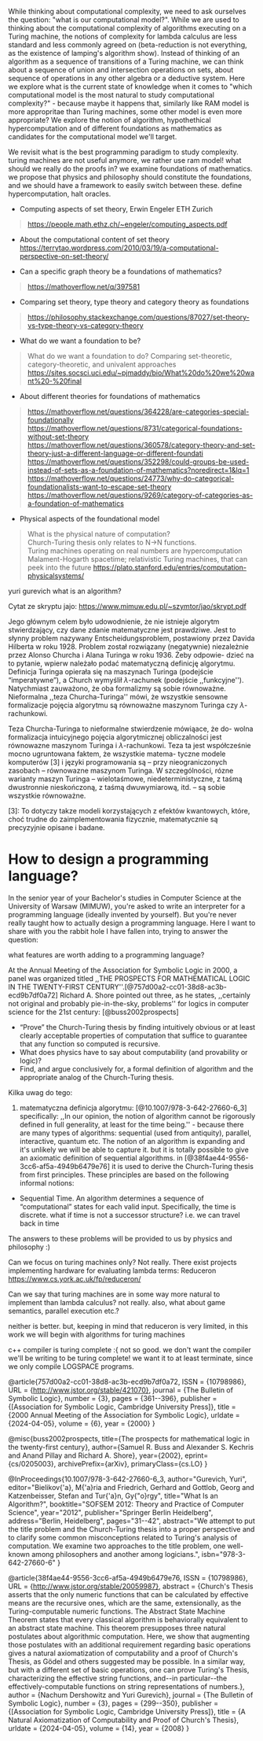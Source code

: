 While thinking about computational complexity, we need to ask ourselves the question: "what is our computational model?". While we are used to thinking about the computational complexity of algorithms executing on a Turing machine, the notions of complexity for lambda calculus are less standard and less commonly agreed on (beta-reduction is not everything, as the existence of lamping's algorithm show). Instead of thinking of an algorithm as a sequence of transitions of a Turing machine,
we can think about a sequence of union and intersection operations on sets, about sequence of operations in any other algebra or a deductive system. Here we explore what is the current state of knowledge when it comes to "which computational model is the most natural to study computational complexity?" - because maybe it happens that, similarly like RAM model is more appropritae than Turing machines, some other model is even more appropriate? We explore the notion of algorithm, hypothethical hypercomputation and of different foundations as mathematics as candidates for the computational model we'll target.

We revisit what is the best programming paradigm to
study complexity. turing machines are not useful anymore, we rather use ram model!
what should we really do the proofs in? we examine foundations of mathematics.
we propose that physics and philosophy should constitute the foundations, and
we should have a framework to easily switch between these. define hypercomputation,
halt oracles.


- Computing aspects of set theory, Erwin Engeler ETH Zurich
> https://people.math.ethz.ch/~engeler/computing_aspects.pdf

- About the computational content of set theory
https://terrytao.wordpress.com/2010/03/19/a-computational-perspective-on-set-theory/

- Can a specific graph theory be a foundations of mathematics?
> https://mathoverflow.net/q/397581

- Comparing set theory, type theory and category theory as foundations
> https://philosophy.stackexchange.com/questions/87027/set-theory-vs-type-theory-vs-category-theory

- What do we want a foundation to be?
> What do we want a foundation to do? Comparing set-theoretic, category-theoretic, and univalent approaches  
> https://sites.socsci.uci.edu/~pjmaddy/bio/What%20do%20we%20want%20-%20final

- About different theories for foundations of mathematics
> https://mathoverflow.net/questions/364228/are-categories-special-foundationally  
> https://mathoverflow.net/questions/8731/categorical-foundations-without-set-theory  
> https://mathoverflow.net/questions/360578/category-theory-and-set-theory-just-a-different-language-or-different-foundati  
> https://mathoverflow.net/questions/352298/could-groups-be-used-instead-of-sets-as-a-foundation-of-mathematics?noredirect=1&lq=1  
> https://mathoverflow.net/questions/24773/why-do-categorical-foundationalists-want-to-escape-set-theory  
> https://mathoverflow.net/questions/9269/category-of-categories-as-a-foundation-of-mathematics

- Physical aspects of the foundational model
> What is the physical nature of computation?  
> Church-Turing thesis only relates to N->N functions.  
> Turing machines operating on real numbers are hypercomputation  
> Malament-Hogarth spacetime; relativistic Turing machines, that can
> peek into the future
> https://plato.stanford.edu/entries/computation-physicalsystems/

yuri gurevich what is an algorithm?

Cytat ze skryptu jajo:
https://www.mimuw.edu.pl/~szymtor/jao/skrypt.pdf

Jego głównym celem było udowodnienie, że nie istnieje algorytm
stwierdzający, czy
dane zdanie matematyczne jest prawdziwe. Jest to słynny problem
nazywany Entscheidungsproblem, postawiony przez Davida Hilberta
w roku 1928. Problem został rozwiązany (negatywnie) niezależnie
przez Alonso Churcha i Alana Turinga w roku 1936. Żeby odpowie-
dzieć na to pytanie, wpierw należało podać matematyczną definicję
algorytmu. Definicja Turinga opierała się na maszynach Turinga
(podejście “imperatywne”), a Church wymyślił $\lambda$-rachunek (podejście
,,funkcyjne''). Natychmiast zauważono, że oba formalizmy są sobie
równoważne. Nieformalna ,,teza Churcha-Turinga'' mówi, że wszystkie
sensowne formalizacje pojęcia algorytmu są równoważne maszynom
Turinga czy $\lambda$-rachunkowi.

Teza Churcha-Turinga to nieformalne stwierdzenie mówiąace, że do-
wolna formalizacja intuicyjnego pojęcia algorytmicznej obliczalności
jest równowazne maszynom Turinga i $\lambda$-rachunkowi. Teza ta jest
współcześnie mocno ugruntowana faktem, że wszystkie matema-
tyczne modele komputerów [3] i języki programowania są – przy
nieograniczonych zasobach – równowazne maszynom Turinga. W
szczególności, rózne warianty maszyn Turinga – wielotaśmowe,
niedeterministyczne, z taśmą dwustronnie nieskończoną, z taśmą
dwuwymiarową, itd. – są sobie wszystkie równoważne.

[3]: To dotyczy takze modeli korzystających z efektów kwantowych, które,
choć trudne do zaimplementowania fizycznie, matematycznie są precyzyjnie
opisane i badane.

# How to design a programming language?
In the senior year of your Bachelor's studies in Computer Science at the University of Warsaw (MIMUW), you're asked to write an interpreter for a programming language (ideally invented by yourself). But you're never really taught how to actually design a programming language. Here I want to share with you the rabbit hole I have fallen into, trying to answer the question:

what features are worth adding to a programming language?


At the Annual Meeting of the Association for Symbolic Logic in 2000, a panel was organized titled ,,THE PROSPECTS FOR MATHEMATICAL LOGIC IN THE
TWENTY-FIRST CENTURY''.[@757d00a2-cc01-38d8-ac3b-ecd9b7df0a72] Richard A. Shore pointed out three, as he states, ,,certainly not original and probably pie-in-the-sky, problems'' for logics in computer science for the 21st century: [@buss2002prospects]
-  “Prove” the Church-Turing thesis by finding intuitively obvious or at
least clearly acceptable properties of computation that suffice to guarantee that any function so computed is recursive.
- What does physics have to say about computability (and provability
or logic)?
- Find, and argue conclusively for, a formal definition of algorithm
and the appropriate analog of the Church-Turing thesis.

Kilka uwag do tego:
1. matematyczna definicja algorytmu: [@10.1007/978-3-642-27660-6_3]
specifically: ,,In our opinion, the notion of algorithm cannot be rigorously defined in full
generality, at least for the time being.'' - because there are many types of algorithms: sequential (used from antiquity), parallel, interactive, quantum etc. The notion of an algorithm is expanding and it's unlikely we will be able to capture it.
but it is totally possible to give an axiomatic definition of sequential algorithms. in [@38f4ae44-9556-3cc6-af5a-4949b6479e76] it is used to derive the Church-Turing thesis from first principles. These principles are based on the following informal notions:
- Sequential Time. An algorithm determines a sequence of “computational”
states for each valid input. Specifically, the time is discrete. what if time is not a successor structure? i.e. we can travel back in time

The answers to these problems will be provided to us by physics and philosophy :)

Can we focus on turing machines only? Not really. There exist projects implementing hardware for evaluating lambda terms: Reduceron
https://www.cs.york.ac.uk/fp/reduceron/

Can we say that turing machines are in some way more natural to implement
than lambda calculus? not really. also, what about game semantics,
parallel execution etc.?


neither is better. but, keeping in mind that reduceron is very limited,
in this work we will begin with algorithms for turing machines


c++ compiler is turing complete :{ not so good.
we don't want the compiler we'll be writing to be turing complete!
we want it to at least terminate, since we only compile LOGSPACE programs.


@article{757d00a2-cc01-38d8-ac3b-ecd9b7df0a72,
 ISSN = {10798986},
 URL = {http://www.jstor.org/stable/421070},
 journal = {The Bulletin of Symbolic Logic},
 number = {3},
 pages = {361--396},
 publisher = {[Association for Symbolic Logic, Cambridge University Press]},
 title = {2000 Annual Meeting of the Association for Symbolic Logic},
 urldate = {2024-04-05},
 volume = {6},
 year = {2000}
}

@misc{buss2002prospects,
      title={The prospects for mathematical logic in the twenty-first century},
      author={Samuel R. Buss and Alexander S. Kechris and Anand Pillay and Richard A. Shore},
      year={2002},
      eprint={cs/0205003},
      archivePrefix={arXiv},
      primaryClass={cs.LO}
}


@InProceedings{10.1007/978-3-642-27660-6_3,
author="Gurevich, Yuri",
editor="Bielikov{\'a}, M{\'a}ria
and Friedrich, Gerhard
and Gottlob, Georg
and Katzenbeisser, Stefan
and Tur{\'a}n, Gy{\"o}rgy",
title="What Is an Algorithm?",
booktitle="SOFSEM 2012: Theory and Practice of Computer Science",
year="2012",
publisher="Springer Berlin Heidelberg",
address="Berlin, Heidelberg",
pages="31--42",
abstract="We attempt to put the title problem and the Church-Turing thesis into a proper perspective and to clarify some common misconceptions related to Turing's analysis of computation. We examine two approaches to the title problem, one well-known among philosophers and another among logicians.",
isbn="978-3-642-27660-6"
}

@article{38f4ae44-9556-3cc6-af5a-4949b6479e76,
 ISSN = {10798986},
 URL = {http://www.jstor.org/stable/20059987},
 abstract = {Church's Thesis asserts that the only numeric functions that can be calculated by effective means are the recursive ones, which are the same, extensionally, as the Turing-computable numeric functions. The Abstract State Machine Theorem states that every classical algorithm is behaviorally equivalent to an abstract state machine. This theorem presupposes three natural postulates about algorithmic computation. Here, we show that augmenting those postulates with an additional requirement regarding basic operations gives a natural axiomatization of computability and a proof of Church's Thesis, as Gödel and others suggested may be possible. In a similar way, but with a different set of basic operations, one can prove Turing's Thesis, characterizing the effective string functions, and--in particular--the effectively-computable functions on string representations of numbers.},
 author = {Nachum Dershowitz and Yuri Gurevich},
 journal = {The Bulletin of Symbolic Logic},
 number = {3},
 pages = {299--350},
 publisher = {[Association for Symbolic Logic, Cambridge University Press]},
 title = {A Natural Axiomatization of Computability and Proof of Church's Thesis},
 urldate = {2024-04-05},
 volume = {14},
 year = {2008}
}

